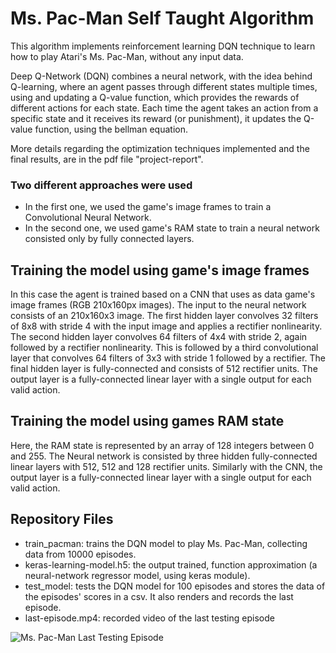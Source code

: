 # Ms. Pac-Man Self Taught Algorithm
This algorithm implements reinforcement learning DQN technique to learn how to play Atari's Ms. Pac-Man, without any input data.

Deep Q-Network (DQN) combines a neural network, with the idea behind Q-learning, where an agent passes through different states multiple times, using and updating a Q-value function, which provides the rewards of different actions for each state. Each time the agent takes an action from a specific state and it receives its reward (or punishment), it updates the Q-value function, using the bellman equation. 

More details regarding the optimization techniques implemented and the final results, are in the pdf file "project-report".

### Two different approaches were used

* In the first one, we used the game's image frames to train a Convolutional Neural Network.
* In the second one, we used game's RAM state to train a neural network consisted only by fully connected layers.

## Training the model using game's image frames

In this case the agent is trained based on a CNN that uses as data game's image frames (RGB 210x160px images). The input to the neural network consists of an 210x160x3 image. The first hidden layer convolves 32 filters of 8x8 with stride 4 with the input image and applies a rectifier nonlinearity. The second hidden layer convolves 64 filters of 4x4 with stride 2, again followed by a rectifier nonlinearity. This is followed by a third convolutional layer that convolves 64 filters of 3x3 with stride 1 followed by a rectifier. The final hidden layer is fully-connected and consists of 512 rectifier units. The output layer is a fully-connected linear layer with a single output for each valid action.

## Training the model using games RAM state

Here, the RAM state is represented by an array of 128 integers between 0 and 255. The Neural network is consisted by three hidden fully-connected linear layers with 512, 512 and 128 rectifier units. Similarly with the CNN, the output layer is a fully-connected linear layer with a single output for each valid action.

## Repository Files

* train_pacman: trains the DQN model to play Ms. Pac-Man, collecting data from 10000 episodes.
* keras-learning-model.h5: the output trained, function approximation (a neural-network regressor model, using keras module).
* test_model: tests the DQN model for 100 episodes and stores the data of the episodes' scores in a csv. It also renders and records the last episode.
* last-episode.mp4: recorded video of the last testing episode


![Ms. Pac-Man Last Testing Episode](https://anjelo.ml/github-images/self-taught-pacman/pacman-last-episode.png)

